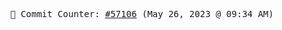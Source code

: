 <p align="center">
    <samp>
        📮 Commit Counter: <a href="https://github.com/Javascript-void0/Javascript-void0/commits/main">#57106</a> (May 26, 2023 @ 09:34 AM)
    </samp>
</p>
